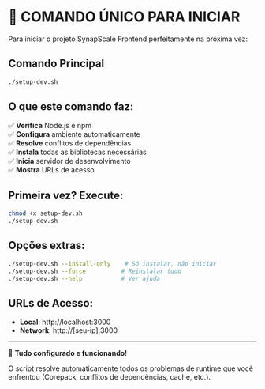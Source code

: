 # 🎯 COMANDO ÚNICO PARA INICIAR

Para iniciar o projeto SynapScale Frontend perfeitamente na próxima vez:

## **Comando Principal**

```bash
./setup-dev.sh
```

## **O que este comando faz:**

✅ **Verifica** Node.js e npm  
✅ **Configura** ambiente automaticamente  
✅ **Resolve** conflitos de dependências  
✅ **Instala** todas as bibliotecas necessárias  
✅ **Inicia** servidor de desenvolvimento  
✅ **Mostra** URLs de acesso  

## **Primeira vez? Execute:**

```bash
chmod +x setup-dev.sh
./setup-dev.sh
```

## **Opções extras:**

```bash
./setup-dev.sh --install-only    # Só instalar, não iniciar
./setup-dev.sh --force          # Reinstalar tudo
./setup-dev.sh --help           # Ver ajuda
```

## **URLs de Acesso:**

- **Local**: http://localhost:3000
- **Network**: http://[seu-ip]:3000

---

🚀 **Tudo configurado e funcionando!** 

O script resolve automaticamente todos os problemas de runtime que você enfrentou (Corepack, conflitos de dependências, cache, etc.).
